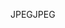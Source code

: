 <span data-ttu-id="40d7b-101">JPEG</span><span class="sxs-lookup"><span data-stu-id="40d7b-101">JPEG</span></span>
